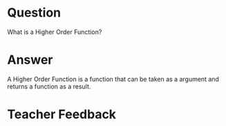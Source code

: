 # Question
What is a Higher Order Function?

# Answer
A Higher Order Function is a function that can be taken as a argument and returns a function as a result.

# Teacher Feedback